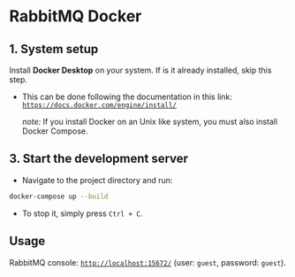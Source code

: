 # RabbitMQ Docker

## 1. System setup

Install **Docker Desktop** on your system. If is it already installed, skip this step.

* This can be done following the documentation in this link: [`https://docs.docker.com/engine/install/`](https://docs.docker.com/engine/install/)

    *note:* If you install Docker on an Unix like system, you must also install Docker Compose.

## 3. Start the development server

* Navigate to the project directory and run:

```sh
docker-compose up --build
```

* To stop it, simply press `Ctrl + C`.

## Usage

RabbitMQ console: [`http://localhost:15672/`](http://localhost:15672/) (user: `guest`, password: `guest`).
